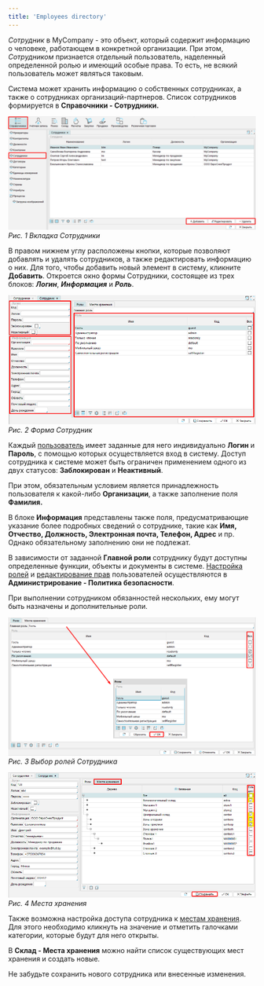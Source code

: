 ```yaml
---
title: 'Employees directory'
---
```


*Сотрудник* в MyCompany - это объект, который содержит информацию о человеке, работающем в конкретной организации. При этом, *Сотрудником* признается отдельный пользователь, наделенный определенной ролью и имеющий особые права. То есть, не всякий пользователь может являться таковым.

Система может хранить информацию о собственных сотрудниках, а также о сотрудниках организаций-партнеров. Список сотрудников формируется в **Справочники - Сотрудники.**

![](images/Employees_directory_1.png)  
*Рис. 1 Вкладка Сотрудники*

  

В правом нижнем углу расположены кнопки, которые позволяют добавлять и удалять сотрудников, а также редактировать информацию о них. Для того, чтобы добавить новый элемент в систему, кликните **Добавить**. Откроется окно формы Сотрудники, состоящее из трех блоков: ***Логин***, ***Информация*** и ***Роль***.

![](images/Employees_directory_2.png) 
*Рис. 2 Форма Сотрудник*

  

Каждый [пользователь](Users.md) имеет заданные для него индивидуально **Логин** и **Пароль**, с помощью которых осуществляется вход в систему. Доступ сотрудника к системе может быть ограничен применением одного из двух статусов: **Заблокирован** и **Неактивный**.

При этом, обязательным условием является принадлежность пользователя к какой-либо **Организации**, а также заполнение поля **Фамилия.**

В блоке **Информация** представлены также поля, предусматривающие указание более подробных сведений о сотруднике, такие как **Имя, Отчество, Должность, Электронная почта, Телефон, Адрес** и пр. Однако обязательному заполнению они не подлежат.

  

  

  

  

  

В зависимости от заданной **Главной роли** сотруднику будут доступны определенные функции, объекты и документы в системе. [Настройка ролей](User_roles.md) и [редактирование прав](Role_permissions.md) пользователей осуществляются в **Администрирование - Политика безопасности**.

При выполнении сотрудником обязанностей нескольких, ему могут быть назначены и дополнительные роли.

![](images/Employees_directory_3.png) 
*Рис. 3 Выбор ролей Сотрудника*

![](images/Employees_directory_4.png)  
*Рис. 4 Места хранения*

  

  

Также возможна настройка доступа сотрудника к [местам хранения](Location_settings.md). Для этого необходимо кликнуть на значение и отметить галочками категории, которые будут для него открыты.

В **Склад - Места хранения** можно найти список существующих мест хранения и создать новые.

  

Не забудьте сохранить нового сотрудника или внесенные изменения.

  

  


